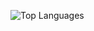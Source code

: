 ![Top Languages](https://github-readme-stats.vercel.app/api/top-langs/?username=sushantbro11&show_icons=true&theme=radical)



